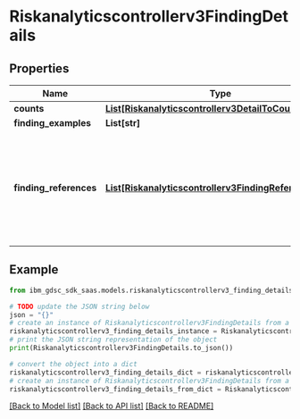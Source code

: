 # Riskanalyticscontrollerv3FindingDetails


## Properties

Name | Type | Description | Notes
------------ | ------------- | ------------- | -------------
**counts** | [**List[Riskanalyticscontrollerv3DetailToCount]**](Riskanalyticscontrollerv3DetailToCount.md) |  | [optional] 
**finding_examples** | **List[str]** |  | [optional] 
**finding_references** | [**List[Riskanalyticscontrollerv3FindingReferenceLink]**](Riskanalyticscontrollerv3FindingReferenceLink.md) | Finding links/references; used outlier with high volume type, and in policy violations; each reference contains a deep link filters to the report. | [optional] 

## Example

```python
from ibm_gdsc_sdk_saas.models.riskanalyticscontrollerv3_finding_details import Riskanalyticscontrollerv3FindingDetails

# TODO update the JSON string below
json = "{}"
# create an instance of Riskanalyticscontrollerv3FindingDetails from a JSON string
riskanalyticscontrollerv3_finding_details_instance = Riskanalyticscontrollerv3FindingDetails.from_json(json)
# print the JSON string representation of the object
print(Riskanalyticscontrollerv3FindingDetails.to_json())

# convert the object into a dict
riskanalyticscontrollerv3_finding_details_dict = riskanalyticscontrollerv3_finding_details_instance.to_dict()
# create an instance of Riskanalyticscontrollerv3FindingDetails from a dict
riskanalyticscontrollerv3_finding_details_from_dict = Riskanalyticscontrollerv3FindingDetails.from_dict(riskanalyticscontrollerv3_finding_details_dict)
```
[[Back to Model list]](../README.md#documentation-for-models) [[Back to API list]](../README.md#documentation-for-api-endpoints) [[Back to README]](../README.md)


